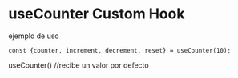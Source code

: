 # useCounter Custom Hook

ejemplo de uso

```
const {counter, increment, decrement, reset} = useCounter(10); 

```
useCounter() //recibe un valor por defecto